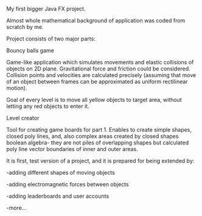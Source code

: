 My first bigger Java FX project. 

Almost whole mathematical background of application was coded from scratch by me.

Project consists of two major parts: 

Bouncy balls game

Game-like application which simulates movements and elastic collisions
of objects on 2D plane. Gravitational force and friction could be considered.
Collision points and velocities are calculated precisely (assuming that move of an object between frames
can be approximated as uniform rectilinear motion).

Goal of every level is to move all yellow objects to target area, without letting any 
red objects to enter it.

Level creator

Tool for creating game boards for part 1. Enables to create simple shapes, 
closed poly lines, and, also complex areas created by closed shapes boolean algebra-
they are not piles of overlapping shapes but calculated poly line vector boundaries of inner and outer areas.


It is first, test version of a project, and it is prepared for being extended by:

-adding different shapes of moving objects

-adding electromagnetic forces between objects

-adding leaderboards and user accounts

-more...
